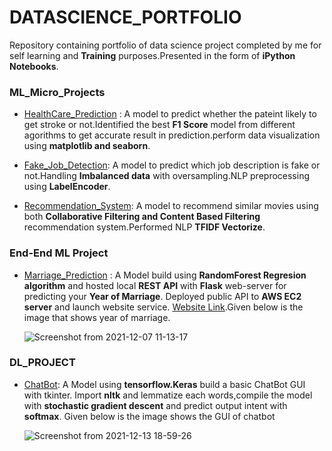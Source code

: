 # DATASCIENCE_PORTFOLIO

Repository containing portfolio of data science project completed by me for self learning and **Training** purposes.Presented in the form of **iPython Notebooks**.


### ML_Micro_Projects

- [HealthCare_Prediction](https://github.com/sasikala07/DataScience_portfolio/blob/master/ml_micro_proj/healthcare_stroke_detection.ipynb) :
A model to predict whether the pateint likely to get stroke or not.Identified the best **F1 Score** model from different agorithms to get accurate result in prediction.perform data visualization using **matplotlib and seaborn**.

- [Fake_Job_Detection](https://github.com/sasikala07/DataScience_portfolio/blob/master/ml_micro_proj/fake_job_posting_detecting.ipynb):
A model to predict which job description is fake or not.Handling **Imbalanced data** with oversampling.NLP preprocessing using **LabelEncoder**.

- [Recommendation_System](https://github.com/sasikala07/DataScience_portfolio/blob/master/ml_micro_proj/Imdb_movies_recommendation_collaborative_and%20content_based_filtering.ipynb):
A model to recommend similar movies using both **Collaborative Filtering and Content Based Filtering** recommendation system.Performed NLP **TFIDF Vectorize**.



### End-End ML Project

- [Marriage_Prediction](https://github.com/sasikala07/DataScience_portfolio/tree/master/ML_Project) :
A Model build using **RandomForest Regresion algorithm** and hosted local **REST API** with **Flask** web-server for predicting your **Year of Marriage**. Deployed public API to **AWS EC2 server** and launch website service. [Website Link](http://3.140.249.198/).Given below is the image that shows year of marriage.

   ![Screenshot from 2021-12-07 11-13-17](https://user-images.githubusercontent.com/72785420/145705801-57c20395-8c27-4dd1-bd2b-ce7a1349995e.png)

### DL_PROJECT

- [ChatBot](https://github.com/sasikala07/DataScience_portfolio/blob/master/DL_project/Build_chatbot_tensorflow_keras.ipynb):
A Model using **tensorflow.Keras** build a basic ChatBot GUI with tkinter. Import **nltk** and lemmatize each words,compile the model with **stochastic gradient descent** and predict output intent with **softmax**. Given below is the image shows the GUI of chatbot

  ![Screenshot from 2021-12-13 18-59-26](https://user-images.githubusercontent.com/72785420/145828342-1e221912-6ed4-47a1-a00a-ceb0856c2432.png)

